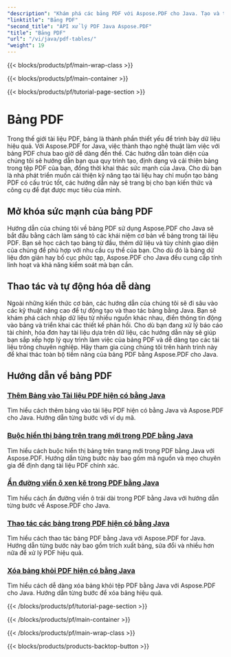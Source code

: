 ```yaml
---
"description": "Khám phá các bảng PDF với Aspose.PDF cho Java. Tạo và thao tác các bảng trong tài liệu PDF của bạn một cách dễ dàng."
"linktitle": "Bảng PDF"
"second_title": "API xử lý PDF Java Aspose.PDF"
"title": "Bảng PDF"
"url": "/vi/java/pdf-tables/"
"weight": 19
---
```


{{< blocks/products/pf/main-wrap-class >}}

{{< blocks/products/pf/main-container >}}

{{< blocks/products/pf/tutorial-page-section >}}

# Bảng PDF


Trong thế giới tài liệu PDF, bảng là thành phần thiết yếu để trình bày dữ liệu hiệu quả. Với Aspose.PDF for Java, việc thành thạo nghệ thuật làm việc với bảng PDF chưa bao giờ dễ dàng đến thế. Các hướng dẫn toàn diện của chúng tôi sẽ hướng dẫn bạn qua quy trình tạo, định dạng và cải thiện bảng trong tệp PDF của bạn, đồng thời khai thác sức mạnh của Java. Cho dù bạn là nhà phát triển muốn cải thiện kỹ năng tạo tài liệu hay chỉ muốn tạo bảng PDF có cấu trúc tốt, các hướng dẫn này sẽ trang bị cho bạn kiến thức và công cụ để đạt được mục tiêu của mình.

## Mở khóa sức mạnh của bảng PDF

Hướng dẫn của chúng tôi về bảng PDF sử dụng Aspose.PDF cho Java sẽ bắt đầu bằng cách làm sáng tỏ các khái niệm cơ bản về bảng trong tài liệu PDF. Bạn sẽ học cách tạo bảng từ đầu, thêm dữ liệu và tùy chỉnh giao diện của chúng để phù hợp với nhu cầu cụ thể của bạn. Cho dù đó là bảng dữ liệu đơn giản hay bố cục phức tạp, Aspose.PDF cho Java đều cung cấp tính linh hoạt và khả năng kiểm soát mà bạn cần.

## Thao tác và tự động hóa dễ dàng

Ngoài những kiến thức cơ bản, các hướng dẫn của chúng tôi sẽ đi sâu vào các kỹ thuật nâng cao để tự động tạo và thao tác bảng bằng Java. Bạn sẽ khám phá cách nhập dữ liệu từ nhiều nguồn khác nhau, điền thông tin động vào bảng và triển khai các thiết kế phản hồi. Cho dù bạn đang xử lý báo cáo tài chính, hóa đơn hay tài liệu dựa trên dữ liệu, các hướng dẫn này sẽ giúp bạn sắp xếp hợp lý quy trình làm việc của bảng PDF và dễ dàng tạo các tài liệu trông chuyên nghiệp. Hãy tham gia cùng chúng tôi trên hành trình này để khai thác toàn bộ tiềm năng của bảng PDF bằng Aspose.PDF cho Java.

## Hướng dẫn về bảng PDF
### [Thêm Bảng vào Tài liệu PDF hiện có bằng Java](./add-table-in-existing-pdf-document-using-java/)
Tìm hiểu cách thêm bảng vào tài liệu PDF hiện có bằng Java và Aspose.PDF cho Java. Hướng dẫn từng bước với ví dụ mã.
### [Buộc hiển thị bảng trên trang mới trong PDF bằng Java](./force-table-rendering-on-new-page-in-pdf-using-java/)
Tìm hiểu cách buộc hiển thị bảng trên trang mới trong PDF bằng Java với Aspose.PDF. Hướng dẫn từng bước này bao gồm mã nguồn và mẹo chuyên gia để định dạng tài liệu PDF chính xác.
### [Ẩn đường viền ô xen kẽ trong PDF bằng Java](./hide-spanned-cell-border-in-pdf-using-java/)
Tìm hiểu cách ẩn đường viền ô trải dài trong PDF bằng Java với hướng dẫn từng bước về Aspose.PDF cho Java.
### [Thao tác các bảng trong PDF hiện có bằng Java](./manipulate-tables-in-existing-pdf-using-java/)
Tìm hiểu cách thao tác bảng PDF bằng Java với Aspose.PDF for Java. Hướng dẫn từng bước này bao gồm trích xuất bảng, sửa đổi và nhiều hơn nữa để xử lý PDF hiệu quả.
### [Xóa bảng khỏi PDF hiện có bằng Java](./remove-tables-from-existing-pdf-using-java/)
Tìm hiểu cách dễ dàng xóa bảng khỏi tệp PDF bằng Java với Aspose.PDF cho Java. Hướng dẫn từng bước để xóa bảng hiệu quả.

{{< /blocks/products/pf/tutorial-page-section >}}

{{< /blocks/products/pf/main-container >}}

{{< /blocks/products/pf/main-wrap-class >}}

{{< blocks/products/products-backtop-button >}}